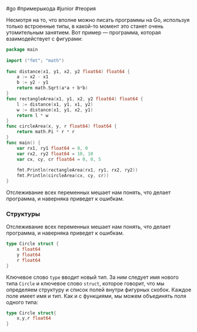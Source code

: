 #go #примерыкода #junior #теория

Несмотря на то, что вполне можно писать программы на Go, используя только встроенные типы, в какой-то момент это станет очень утомительным занятием. Вот пример — программа, которая взаимодействует с фигурами:
```go
package main  
  
import ("fmt"; "math")  
  
func distance(x1, y1, x2, y2 float64) float64 {  
    a := x2 - x1  
    b := y2 - y1  
    return math.Sqrt(a*a + b*b)  
}  
func rectangleArea(x1, y1, x2, y2 float64) float64 {  
    l := distance(x1, y1, x1, y2)  
    w := distance(x1, y1, x2, y1)  
    return l * w  
}  
func circleArea(x, y, r float64) float64 {  
    return math.Pi * r * r  
}  
func main() {  
    var rx1, ry1 float64 = 0, 0  
    var rx2, ry2 float64 = 10, 10  
    var cx, cy, cr float64 = 0, 0, 5  
  
    fmt.Println(rectangleArea(rx1, ry1, rx2, ry2))  
    fmt.Println(circleArea(cx, cy, cr))  
}
```
Отслеживание всех переменных мешает нам понять, что делает программа, и наверняка приведет к ошибкам.

### Структуры

Отслеживание всех переменных мешает нам понять, что делает программа, и наверняка приведет к ошибкам.

```go
type Circle struct {  
    x float64  
    y float64  
    r float64  
}
```
Ключевое слово `type` вводит новый тип. За ним следует имя нового типа `Circle` и ключевое слово `struct`, которое говорит, что мы определяем структуру и список полей внутри фигурных скобок. Каждое поле имеет имя и тип. Как и с функциями, мы можем объединять поля одного типа:
```go
type Circle struct{
	x,y,r float64
}
```